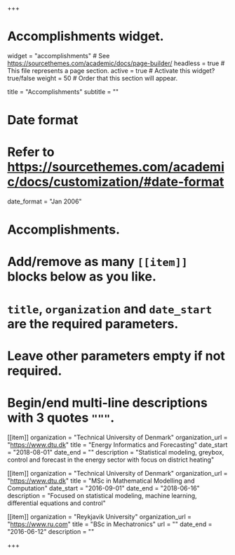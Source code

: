 +++
# Accomplishments widget.
widget = "accomplishments"  # See https://sourcethemes.com/academic/docs/page-builder/
headless = true  # This file represents a page section.
active = true  # Activate this widget? true/false
weight = 50  # Order that this section will appear.

title = "Accomplish&shy;ments"
subtitle = ""

# Date format
#   Refer to https://sourcethemes.com/academic/docs/customization/#date-format
date_format = "Jan 2006"

# Accomplishments.
#   Add/remove as many `[[item]]` blocks below as you like.
#   `title`, `organization` and `date_start` are the required parameters.
#   Leave other parameters empty if not required.
#   Begin/end multi-line descriptions with 3 quotes `"""`.

[[item]]
  organization = "Technical University of Denmark"
  organization_url = "https://www.dtu.dk"
  title = "Energy Informatics and Forecasting"
  date_start = "2018-08-01"
  date_end = ""
  description = "Statistical modeling, greybox, control and forecast in the energy sector with focus on district heating"

[[item]]
  organization = "Technical University of Denmark"
  organization_url = "https://www.dtu.dk"
  title = "MSc in Mathematical Modelling and Computation"
  date_start = "2016-09-01"
  date_end = "2018-06-16"
  description = "Focused on statistical modeling, machine learning, differential equations and control"
  
[[item]]
  organization = "Reykjavik University"
  organization_url = "https://www.ru.com"
  title = "BSc in Mechatronics"
  url = ""
  date_end = "2016-06-12"
  description = ""

+++
